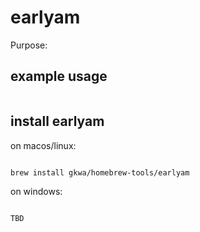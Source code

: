 # earlyam

Purpose:

## example usage

```bash


```

## install earlyam

on macos/linux:

```bash

brew install gkwa/homebrew-tools/earlyam

```

on windows:

```powershell

TBD

```
